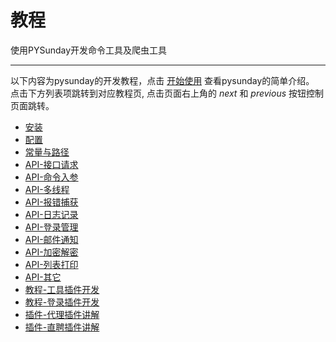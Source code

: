 # 教程

使用PYSunday开发命令工具及爬虫工具

---

以下内容为pysunday的开发教程，点击 [开始使用] 查看pysunday的简单介绍。
点击下方列表项跳转到对应教程页, 点击页面右上角的 *next* 和 *previous*
按钮控制页面跳转。

- [安装](install.md)
- [配置](setting.md)
- [常量与路径](const-path.md)
- [API-接口请求](api-fetch.md)
- [API-命令入参](api-cmdparams.md)
- [API-多线程](api-multi-thread.md)
- [API-报错捕获](api-exception.md)
- [API-日志记录](api-logging.md)
- [API-登录管理](api-login.md)
- [API-邮件通知](api-mail.md)
- [API-加密解密](api-encrypt.md)
- [API-列表打印](api-tableprint.md)
- [API-其它](api-list.md)
- [教程-工具插件开发](tools-plugin-example.md)
- [教程-登录插件开发](login-plugin-example.md)
- [插件-代理插件讲解](plugin-proxy.md)
- [插件-直聘插件讲解](plugin-zhipin.md)

[开始使用]: ../getting-started.md
